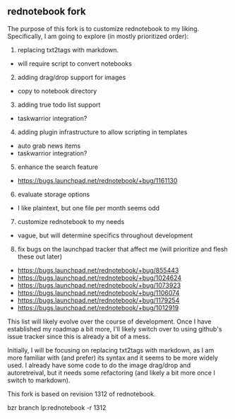 rednotebook fork
----------------

The purpose of this fork is to customize rednotebook to my liking. Specifically,
I am going to explore (in mostly prioritized order):

1) replacing txt2tags with markdown.

- will require script to convert notebooks

2) adding drag/drop support for images

- copy to notebook directory

3) adding true todo list support

- taskwarrior integration?

4) adding plugin infrastructure to allow scripting in templates

- auto grab news items
- taskwarrior integration?

5) enhance the search feature

- https://bugs.launchpad.net/rednotebook/+bug/1161130

6) evaluate storage options

- I like plaintext, but one file per month seems odd

7) customize rednotebook to my needs

- vague, but will determine specifics throughout development

8) fix bugs on the launchpad tracker that affect me (will prioritize and flesh these out later)

- https://bugs.launchpad.net/rednotebook/+bug/855443
- https://bugs.launchpad.net/rednotebook/+bug/1024624
- https://bugs.launchpad.net/rednotebook/+bug/1073923
- https://bugs.launchpad.net/rednotebook/+bug/1106074
- https://bugs.launchpad.net/rednotebook/+bug/1179254
- https://bugs.launchpad.net/rednotebook/+bug/1012919

This list will likely evolve over the course of development. Once I have
established my roadmap a bit more, I'll likely switch over to using github's
issue tracker since this is already a bit of a mess.

Initially, I will be focusing on replacing txt2tags with markdown, as I am more
familiar with (and prefer) its syntax and it seems to be more widely used. I
already have some code to do the image drag/drop and autoretreival, but it needs
some refactoring (and likely a bit more once I switch to markdown).  

This fork is based on revision 1312 of rednotebook.

bzr branch lp:rednotebook -r 1312
